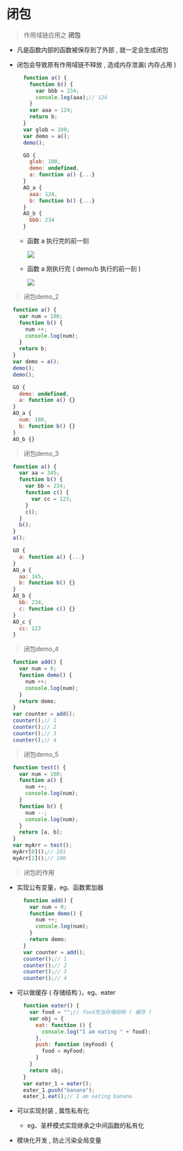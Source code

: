 # 闭包

> 作用域链应用之 **闭包**

- 凡是函数内部的函数被保存到了外部 , 就一定会生成闭包

- 闭包会导致原有作用域链不释放 , 造成内存泄漏( 内存占用 )

  ```js
    function a() {
      function b() {
        var bbb = 234;
        console.log(aaa);// 124
      }
      var aaa = 124;
      return b;
    }
    var glob = 100;
    var demo = a();
    demo();
  ```
  ```js
    GO {
      glob: 100,
      demo: undefined,
      a: function a() {...}
    }
    AO_a {
      aaa: 124,
      b: function b() {...}
    }
    AO_b {
      bbb: 234
    }
  ```

  - 函数 a 执行完的前一刻

    ![](https://img-blog.csdnimg.cn/2020040711571560.png?x-oss-process=image/watermark,type_ZmFuZ3poZW5naGVpdGk,shadow_10,text_aHR0cHM6Ly9ibG9nLmNzZG4ubmV0L0JyYW5udWE=,size_16,color_FFFFFF,t_70)

  - 函数 a 刚执行完 ( demo/b 执行的前一刻 )

    ![](https://img-blog.csdnimg.cn/20200407115733542.png?x-oss-process=image/watermark,type_ZmFuZ3poZW5naGVpdGk,shadow_10,text_aHR0cHM6Ly9ibG9nLmNzZG4ubmV0L0JyYW5udWE=,size_16,color_FFFFFF,t_70)

> 闭包demo_2

```js
  function a() {
    var num = 100;
    function b() {
      num ++;
      console.log(num);
    }
    return b;
  }
  var demo = a();
  demo();
  demo();
```
```js
  GO {
    demo: undefined,
    a: function a() {}
  }
  AO_a {
    num: 100,
    b: function b() {}
  }
  AO_b {}
```

> 闭包demo_3

```js
  function a() {
    var aa = 345;
    function b() {
      var bb = 234;
      function c() {
        var cc = 123;
      }
      c();
    }
    b();
  }
  a();
```
```js
  GO {
    a: function a() {...}
  }
  AO_a {
    aa: 345,
    b: function b() {}
  }
  AO_b {
    bb: 234,
    c: function c() {}
  }
  AO_c {
    cc: 123
  }
```

> 闭包demo_4

```js
  function add() {
    var num = 0;
    function demo() {
      num ++;
      console.log(num);
    }
    return demo;
  }
  var counter = add();
  counter();// 1
  counter();// 2
  counter();// 3
  counter();// 4
```

> 闭包demo_5

```js
  function test() {
    var num = 100;
    function a() {
      num ++;
      console.log(num);
    }
    function b() {
      num --;
      console.log(num);
    }
    return [a, b];
  }
  var myArr = test();
  myArr[0]();// 101
  myArr[1]();// 100
```

> 闭包的作用

- 实现公有变量，eg、函数累加器

  ```js
    function add() {
      var num = 0;
      function demo() {
        num ++;
        console.log(num);
      }
      return demo;
    }
    var counter = add();
    counter();// 1
    counter();// 2
    counter();// 3
    counter();// 4
  ```

- 可以做缓存 ( 存储结构 )，eg、eater

  ```js
    function eater() {
      var food = "";// food充当存储结构 ( 缓存 )
      var obj = {
        eat: function () {
          console.log("I am eating " + food);
        },
        push: function (myFood) {
          food = myFood;
        }
      }
      return obj;
    }
    var eater_1 = eater();
    eater_1.push("banana");
    eater_1.eat();// I am eating banana
  ```

- 可以实现封装 , 属性私有化

  - eg、圣杯模式实现继承之中间函数的私有化

- 模块化开发 , 防止污染全局变量
